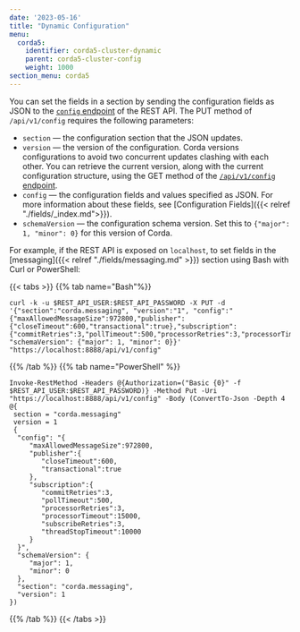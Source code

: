 ```yaml
---
date: '2023-05-16'
title: "Dynamic Configuration"
menu:
  corda5:
    identifier: corda5-cluster-dynamic
    parent: corda5-cluster-config
    weight: 1000
section_menu: corda5
---
```


You can set the fields in a section by sending the configuration fields as JSON to the <a href="../../reference/rest-api/C5_OpenAPI.html#tag/Configuration-API/operation/put_config">`config` endpoint</a> of the REST API. The PUT method of `/api/v1/config` requires the following parameters:
* `section` — the configuration section that the JSON updates. 
* `version` — the version of the configuration. Corda versions configurations to avoid two concurrent updates clashing with each other. You can retrieve the current version, along with the current configuration structure, using the GET method of the <a href ="../../reference/rest-api/C5_OpenAPI.html#tag/Configuration-API/operation/get_config__section_">`/api/v1/config` endpoint</a>.
* `config` — the configuration fields and values specified as JSON. For more information about these fields, see [Configuration Fields]({{< relref "./fields/_index.md">}}).
* `schemaVersion` — the configuration schema version. Set this to `{"major": 1, "minor": 0}` for this version of Corda.

For example, if the REST API is exposed on `localhost`, to set fields in the [messaging]({{< relref "./fields/messaging.md" >}}) section using Bash with Curl or PowerShell:

   {{< tabs >}}
   {{% tab name="Bash"%}}
   ```shell
   curl -k -u $REST_API_USER:$REST_API_PASSWORD -X PUT -d '{"section":"corda.messaging", "version":"1", "config":"{"maxAllowedMessageSize":972800,"publisher":{"closeTimeout":600,"transactional":true},"subscription":{"commitRetries":3,"pollTimeout":500,"processorRetries":3,"processorTimeout":15000,"subscribeRetries":3,"threadStopTimeout":10000}}", "schemaVersion": {"major": 1, "minor": 0}}' "https://localhost:8888/api/v1/config"
   ```
   {{% /tab %}}
   {{% tab name="PowerShell" %}}
   ```shell
   Invoke-RestMethod -Headers @{Authorization=("Basic {0}" -f $REST_API_USER:$REST_API_PASSWORD)} -Method Put -Uri "https://localhost:8888/api/v1/config" -Body (ConvertTo-Json -Depth 4 @{
    section = "corda.messaging"
    version = 1
    {
     "config": "{
        "maxAllowedMessageSize":972800,
        "publisher":{
           "closeTimeout":600,
           "transactional":true
        },
        "subscription":{
           "commitRetries":3,
           "pollTimeout":500,
           "processorRetries":3,
           "processorTimeout":15000,
           "subscribeRetries":3,
           "threadStopTimeout":10000
        }
     }",
     "schemaVersion": {
        "major": 1,
        "minor": 0
     },
     "section": "corda.messaging",
     "version": 1
   })
   ```
   {{% /tab %}}
   {{< /tabs >}}
